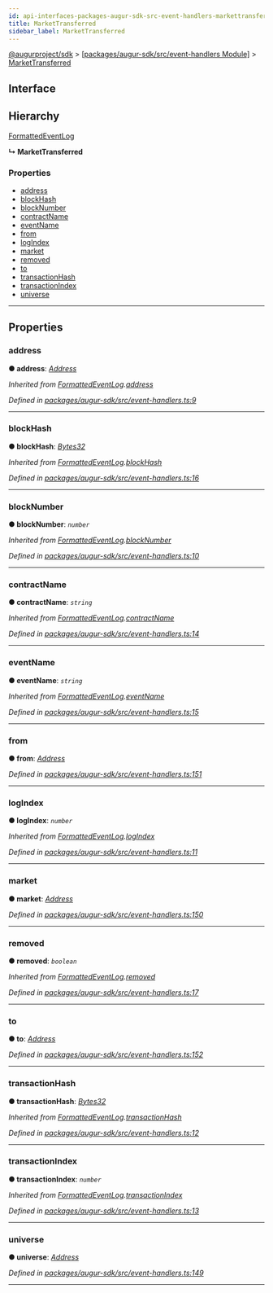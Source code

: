 ```yaml
---
id: api-interfaces-packages-augur-sdk-src-event-handlers-markettransferred
title: MarketTransferred
sidebar_label: MarketTransferred
---
```


[@augurproject/sdk](api-readme.md) > [[packages/augur-sdk/src/event-handlers Module]](api-modules-packages-augur-sdk-src-event-handlers-module.md) > [MarketTransferred](api-interfaces-packages-augur-sdk-src-event-handlers-markettransferred.md)

## Interface

## Hierarchy

 [FormattedEventLog](api-interfaces-packages-augur-sdk-src-event-handlers-formattedeventlog.md)

**↳ MarketTransferred**

### Properties

* [address](api-interfaces-packages-augur-sdk-src-event-handlers-markettransferred.md#address)
* [blockHash](api-interfaces-packages-augur-sdk-src-event-handlers-markettransferred.md#blockhash)
* [blockNumber](api-interfaces-packages-augur-sdk-src-event-handlers-markettransferred.md#blocknumber)
* [contractName](api-interfaces-packages-augur-sdk-src-event-handlers-markettransferred.md#contractname)
* [eventName](api-interfaces-packages-augur-sdk-src-event-handlers-markettransferred.md#eventname)
* [from](api-interfaces-packages-augur-sdk-src-event-handlers-markettransferred.md#from)
* [logIndex](api-interfaces-packages-augur-sdk-src-event-handlers-markettransferred.md#logindex)
* [market](api-interfaces-packages-augur-sdk-src-event-handlers-markettransferred.md#market)
* [removed](api-interfaces-packages-augur-sdk-src-event-handlers-markettransferred.md#removed)
* [to](api-interfaces-packages-augur-sdk-src-event-handlers-markettransferred.md#to)
* [transactionHash](api-interfaces-packages-augur-sdk-src-event-handlers-markettransferred.md#transactionhash)
* [transactionIndex](api-interfaces-packages-augur-sdk-src-event-handlers-markettransferred.md#transactionindex)
* [universe](api-interfaces-packages-augur-sdk-src-event-handlers-markettransferred.md#universe)

---

## Properties

<a id="address"></a>

###  address

**● address**: *[Address](api-modules-packages-augur-sdk-src-event-handlers-module.md#address)*

*Inherited from [FormattedEventLog](api-interfaces-packages-augur-sdk-src-event-handlers-formattedeventlog.md).[address](api-interfaces-packages-augur-sdk-src-event-handlers-formattedeventlog.md#address)*

*Defined in [packages/augur-sdk/src/event-handlers.ts:9](https://github.com/AugurProject/augur/blob/b4365d6894/packages/augur-sdk/src/event-handlers.ts#L9)*

___
<a id="blockhash"></a>

###  blockHash

**● blockHash**: *[Bytes32](api-modules-packages-augur-sdk-src-event-handlers-module.md#bytes32)*

*Inherited from [FormattedEventLog](api-interfaces-packages-augur-sdk-src-event-handlers-formattedeventlog.md).[blockHash](api-interfaces-packages-augur-sdk-src-event-handlers-formattedeventlog.md#blockhash)*

*Defined in [packages/augur-sdk/src/event-handlers.ts:16](https://github.com/AugurProject/augur/blob/b4365d6894/packages/augur-sdk/src/event-handlers.ts#L16)*

___
<a id="blocknumber"></a>

###  blockNumber

**● blockNumber**: *`number`*

*Inherited from [FormattedEventLog](api-interfaces-packages-augur-sdk-src-event-handlers-formattedeventlog.md).[blockNumber](api-interfaces-packages-augur-sdk-src-event-handlers-formattedeventlog.md#blocknumber)*

*Defined in [packages/augur-sdk/src/event-handlers.ts:10](https://github.com/AugurProject/augur/blob/b4365d6894/packages/augur-sdk/src/event-handlers.ts#L10)*

___
<a id="contractname"></a>

###  contractName

**● contractName**: *`string`*

*Inherited from [FormattedEventLog](api-interfaces-packages-augur-sdk-src-event-handlers-formattedeventlog.md).[contractName](api-interfaces-packages-augur-sdk-src-event-handlers-formattedeventlog.md#contractname)*

*Defined in [packages/augur-sdk/src/event-handlers.ts:14](https://github.com/AugurProject/augur/blob/b4365d6894/packages/augur-sdk/src/event-handlers.ts#L14)*

___
<a id="eventname"></a>

###  eventName

**● eventName**: *`string`*

*Inherited from [FormattedEventLog](api-interfaces-packages-augur-sdk-src-event-handlers-formattedeventlog.md).[eventName](api-interfaces-packages-augur-sdk-src-event-handlers-formattedeventlog.md#eventname)*

*Defined in [packages/augur-sdk/src/event-handlers.ts:15](https://github.com/AugurProject/augur/blob/b4365d6894/packages/augur-sdk/src/event-handlers.ts#L15)*

___
<a id="from"></a>

###  from

**● from**: *[Address](api-modules-packages-augur-sdk-src-event-handlers-module.md#address)*

*Defined in [packages/augur-sdk/src/event-handlers.ts:151](https://github.com/AugurProject/augur/blob/b4365d6894/packages/augur-sdk/src/event-handlers.ts#L151)*

___
<a id="logindex"></a>

###  logIndex

**● logIndex**: *`number`*

*Inherited from [FormattedEventLog](api-interfaces-packages-augur-sdk-src-event-handlers-formattedeventlog.md).[logIndex](api-interfaces-packages-augur-sdk-src-event-handlers-formattedeventlog.md#logindex)*

*Defined in [packages/augur-sdk/src/event-handlers.ts:11](https://github.com/AugurProject/augur/blob/b4365d6894/packages/augur-sdk/src/event-handlers.ts#L11)*

___
<a id="market"></a>

###  market

**● market**: *[Address](api-modules-packages-augur-sdk-src-event-handlers-module.md#address)*

*Defined in [packages/augur-sdk/src/event-handlers.ts:150](https://github.com/AugurProject/augur/blob/b4365d6894/packages/augur-sdk/src/event-handlers.ts#L150)*

___
<a id="removed"></a>

###  removed

**● removed**: *`boolean`*

*Inherited from [FormattedEventLog](api-interfaces-packages-augur-sdk-src-event-handlers-formattedeventlog.md).[removed](api-interfaces-packages-augur-sdk-src-event-handlers-formattedeventlog.md#removed)*

*Defined in [packages/augur-sdk/src/event-handlers.ts:17](https://github.com/AugurProject/augur/blob/b4365d6894/packages/augur-sdk/src/event-handlers.ts#L17)*

___
<a id="to"></a>

###  to

**● to**: *[Address](api-modules-packages-augur-sdk-src-event-handlers-module.md#address)*

*Defined in [packages/augur-sdk/src/event-handlers.ts:152](https://github.com/AugurProject/augur/blob/b4365d6894/packages/augur-sdk/src/event-handlers.ts#L152)*

___
<a id="transactionhash"></a>

###  transactionHash

**● transactionHash**: *[Bytes32](api-modules-packages-augur-sdk-src-event-handlers-module.md#bytes32)*

*Inherited from [FormattedEventLog](api-interfaces-packages-augur-sdk-src-event-handlers-formattedeventlog.md).[transactionHash](api-interfaces-packages-augur-sdk-src-event-handlers-formattedeventlog.md#transactionhash)*

*Defined in [packages/augur-sdk/src/event-handlers.ts:12](https://github.com/AugurProject/augur/blob/b4365d6894/packages/augur-sdk/src/event-handlers.ts#L12)*

___
<a id="transactionindex"></a>

###  transactionIndex

**● transactionIndex**: *`number`*

*Inherited from [FormattedEventLog](api-interfaces-packages-augur-sdk-src-event-handlers-formattedeventlog.md).[transactionIndex](api-interfaces-packages-augur-sdk-src-event-handlers-formattedeventlog.md#transactionindex)*

*Defined in [packages/augur-sdk/src/event-handlers.ts:13](https://github.com/AugurProject/augur/blob/b4365d6894/packages/augur-sdk/src/event-handlers.ts#L13)*

___
<a id="universe"></a>

###  universe

**● universe**: *[Address](api-modules-packages-augur-sdk-src-event-handlers-module.md#address)*

*Defined in [packages/augur-sdk/src/event-handlers.ts:149](https://github.com/AugurProject/augur/blob/b4365d6894/packages/augur-sdk/src/event-handlers.ts#L149)*

___

